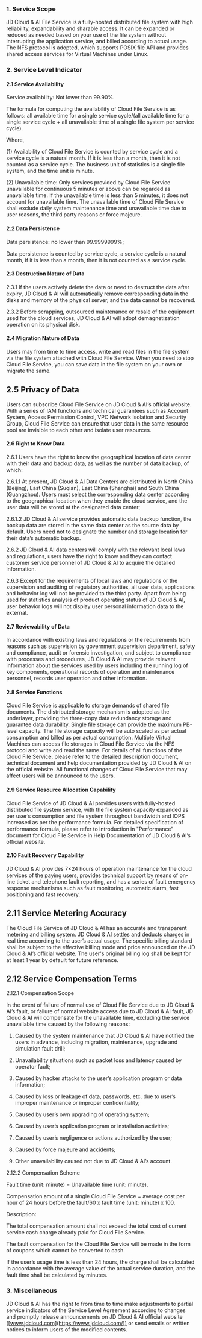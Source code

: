 ### 1. Service Scope

JD Cloud & AI File Service is a fully-hosted distributed file system with high reliability, expandability and sharable access. It can be expanded or reduced as needed based on your use of the file system without interrupting the application service, and billed according to actual usage. The NFS protocol is adopted, which supports POSIX file API and provides shared access services for Virtual Machines under Linux.

### 2. Service Level Indicator

#### 2.1 Service Availability

Service availability: Not lower than 99.90%.

The formula for computing the availability of Cloud File Service is as follows: all available time for a single service cycle/(all available time for a single service cycle + all unavailable time of a single file system per service cycle).

Where,

(1) Availability of Cloud File Service is counted by service cycle and a service cycle is a natural month. If it is less than a month, then it is not counted as a service cycle. The business unit of statistics is a single file system, and the time unit is minute.

(2) Unavailable time: Only services provided by Cloud File Service unavailable for continuous 5 minutes or above can be regarded as unavailable time. If the unavailable time is less than 5 minutes, it does not account for unavailable time. The unavailable time of Cloud File Service shall exclude daily system maintenance time and unavailable time due to user reasons, the third party reasons or force majeure.

#### 2.2 Data Persistence

Data persistence: no lower than 99.9999999%;

Data persistence is counted by service cycle, a service cycle is a natural month, if it is less than a month, then it is not counted as a service cycle.

#### 2.3 Destruction Nature of Data

2.3.1 If the users actively delete the data or need to destruct the data after expiry, JD Cloud & AI will automatically remove corresponding data in the disks and memory of the physical server, and the data cannot be recovered.

2.3.2 Before scrapping, outsourced maintenance or resale of the equipment used for the cloud services, JD Cloud & AI will adopt demagnetization operation on its physical disk.

#### 2.4 Migration Nature of Data

Users may from time to time access, write and read files in the file system via the file system attached with Cloud File Service. When you need to stop Cloud File Service, you can save data in the file system on your own or migrate the same.

## 2.5 Privacy of Data

Users can subscribe Cloud File Service on JD Cloud & AI’s official website. With a series of IAM functions and technical guarantees such as Account System, Access Permission Control, VPC Network Isolation and Security Group, Cloud File Service can ensure that user data in the same resource pool are invisible to each other and isolate user resources.

#### 2.6 Right to Know Data

2.6.1 Users have the right to know the geographical location of data center with their data and backup data, as well as the number of data backup, of which:

2.6.1.1 At present, JD Cloud & AI Data Centers are distributed in North China (Beijing), East China (Suqian), East China (Shanghai) and South China (Guangzhou). Users must select the corresponding data center according to the geographical location when they enable the cloud service, and the user data will be stored at the designated data center;

2.6.1.2 JD Cloud & AI service provides automatic data backup function, the backup data are stored in the same data center as the source data by default. Users need not to designate the number and storage location for their data’s automatic backup.

2.6.2 JD Cloud & AI data centers will comply with the relevant local laws and regulations, users have the right to know and they can contact customer service personnel of JD Cloud & AI to acquire the detailed information.

2.6.3 Except for the requirements of local laws and regulations or the supervision and auditing of regulatory authorities, all user data, applications and behavior log will not be provided to the third party. Apart from being used for statistics analysis of product operating status of JD Cloud & AI, user behavior logs will not display user personal information data to the external.

#### 2.7 Reviewability of Data

In accordance with existing laws and regulations or the requirements from reasons such as supervision by government supervision department, safety and compliance, audit or forensic investigation, and subject to compliance with processes and procedures, JD Cloud & AI may provide relevant information about the services used by users including the running log of key components, operational records of operation and maintenance personnel, records user operation and other information.

#### 2.8 Service Functions

Cloud File Service is applicable to storage demands of shared file documents. The distributed storage mechanism is adopted as the underlayer, providing the three-copy data redundancy storage and guarantee data durability. Single file storage can provide the maximum PB-level capacity. The file storage capacity will be auto scaled as per actual consumption and billed as per actual consumption. Multiple Virtual Machines can access file storages in Cloud File Service via the NFS protocol and write and read the same. For details of all functions of the Cloud File Service, please refer to the detailed description document, technical document and help documentation provided by JD Cloud & AI on the official website. All functional changes of Cloud File Service that may affect users will be announced to the users.

#### 2.9 Service Resource Allocation Capability

Cloud File Service of JD Cloud & AI provides users with fully-hosted distributed file system service, with the file system capacity expanded as per user’s consumption and file system throughout bandwidth and IOPS increased as per the performance formula. For detailed specification of performance formula, please refer to introduction in "Performance" document for Cloud File Service in Help Documentation of JD Cloud & AI’s official website.

#### 2.10 Fault Recovery Capability

JD Cloud & AI provides 7×24 hours of operation maintenance for the cloud services of the paying users, provides technical support by means of on-line ticket and telephone fault reporting, and has a series of fault emergency response mechanisms such as fault monitoring, automatic alarm, fast positioning and fast recovery.

## 2.11 Service Metering Accuracy

The Cloud File Service of JD Cloud & AI has an accurate and transparent metering and billing system. JD Cloud & AI settles and deducts charges in real time according to the user’s actual usage. The specific billing standard shall be subject to the effective billing mode and price announced on the JD Cloud & AI’s official website. The user's original billing log shall be kept for at least 1 year by default for future reference.

## 2.12 Service Compensation Terms

2.12.1 Compensation Scope

In the event of failure of normal use of Cloud File Service due to JD Cloud & AI’s fault, or failure of normal website access due to JD Cloud & AI fault, JD Cloud & AI will compensate for the unavailable time, excluding the service unavailable time caused by the following reasons:

1. Caused by the system maintenance that JD Cloud & AI have notified the users in advance, including migration, maintenance, upgrade and simulation fault drill;

2. Unavailability situations such as packet loss and latency caused by operator fault;

3. Caused by hacker attacks to the user’s application program or data information;

4. Caused by loss or leakage of data, passwords, etc. due to user’s improper maintenance or improper confidentiality;

5. Caused by user’s own upgrading of operating system;

6. Caused by user’s application program or installation activities;

7. Caused by user’s negligence or actions authorized by the user;

8. Caused by force majeure and accidents;

9. Other unavailability caused not due to JD Cloud & AI’s account.

2.12.2 Compensation Scheme

Fault time (unit: minute) = Unavailable time (unit: minute).

Compensation amount of a single Cloud File Service = average cost per hour of 24 hours before the fault/60 x fault time (unit: minute) x 100.

Description:

The total compensation amount shall not exceed the total cost of current service cash charge already paid for Cloud File Service.

The fault compensation for the Cloud File Service will be made in the form of coupons which cannot be converted to cash.

If the user’s usage time is less than 24 hours, the charge shall be calculated in accordance with the average value of the actual service duration, and the fault time shall be calculated by minutes.

### 3. Miscellaneous

JD Cloud & AI has the right to from time to time make adjustments to partial service indicators of the Service Level Agreement according to changes and promptly release announcements on JD Cloud & AI official website ([www.jdcloud.com](https://www.jdcloud.com/)) or send emails or written notices to inform users of the modified contents.